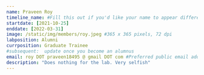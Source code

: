 ```yaml
---
name: Praveen Roy
timeline_name: #Fill this out if you'd like your name to appear differently on the Timeline.
startdate: [2021-10-25]
enddate: [2022-03-31]
image: /static/img/members/roy.jpeg #365 x 365 pixels, 72 dpi
labposition: Alumni
currposition: Graduate Trainee
#subsequent:  update once you become an alumnus
email: roy DOT praveen18495 @ gmail DOT com #Preferred public email address
description: "Does nothing for the lab. Very selfish"
---
```

